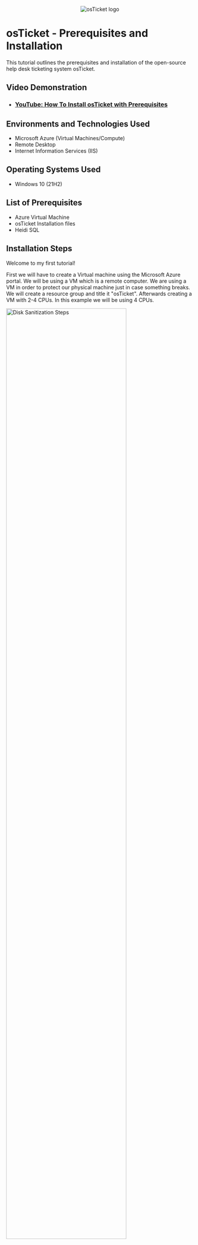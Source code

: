 <p align="center">
<img src="https://i.imgur.com/Clzj7Xs.png" alt="osTicket logo"/>
</p>

<h1>osTicket - Prerequisites and Installation</h1>
This tutorial outlines the prerequisites and installation of the open-source help desk ticketing system osTicket.<br />


<h2>Video Demonstration</h2>

- ### [YouTube: How To Install osTicket with Prerequisites](https://www.youtube.com)

<h2>Environments and Technologies Used</h2>

- Microsoft Azure (Virtual Machines/Compute)
- Remote Desktop
- Internet Information Services (IIS)

<h2>Operating Systems Used </h2>

- Windows 10</b> (21H2)

<h2>List of Prerequisites</h2>

- Azure Virtual Machine
- osTicket Installation files
- Heidi SQL

<h2>Installation Steps</h2>

Welcome to my first tutorial!

First we will have to create a Virtual machine using the Microsoft Azure portal. We will be using a VM which is a remote computer. We are using a VM in order to protect our physical machine just in case something breaks. We will create a resource group and title it "osTicket". Afterwards creating a VM with 2-4 CPUs. In this example we will be using 4 CPUs.

<p>
<img src="https://i.imgur.com/DZyFdnX.png" height="80%" width="80%" alt="Disk Sanitization Steps"/>
</p>
<p>


<p>
<img src="![image](https://user-images.githubusercontent.com/127790791/233230165-5cf3e6d5-3583-4d5f-85e7-0ebc58791280.png)" height="80%" width="80%" alt="Disk Sanitization Steps"/>
</p>
<p>



<h2>Installation Steps</h2>

Enable IIS (Internet Information Services)

Install  Web Platform Installer

Install MySQL

Set up User Names and Password



Next simply connect to your newly created VM using RDP using the public IPv4 address. If you are a Mac user you will have to download Microsoft RDP.


</p>
<p>

</p>
<br />
<p>
<img src="https://![image](https://user-images.githubusercontent.com/127790791/233230076-352e5bfe-d71a-406a-8c03-dad14089f9d5.png)
imgur.com/a/NAOfMcb"/a/ZNWuC5T height="80%" width="80%" alt="Disk Sanitization Steps"/>
</p>
<p>
</p>
<p>



<p>
<img src="![image](https://user-images.githubusercontent.com/127790791/233230165-5cf3e6d5-3583-4d5f-85e7-0ebc58791280.png)" height="80%" width="80%" alt="Disk Sanitization Steps"/>
</p>
<p>
<p>
<img src="https://i.imgur.com/DJmEXEB.png" height="80%" width="80%" alt="Disk Sanitization Steps"/>
</p>
<p>
<p>
<img src="https://i.imgur.com/DJmEXEB.png" height="80%" width="80%" alt="Disk Sanitization Steps"/>
</p>
<p>
Lorem ipsum dolor sit amet, consectetur adipiscing elit, sed do eiusmod tempor incididunt ut labore et dolore magna aliqua. Ut enim ad minim veniam, quis nostrud exercitation ullamco laboris nisi ut aliquip ex ea commodo consequat. Duis aute irure dolor in reprehenderit in voluptate velit esse cillum dolore eu fugiat nulla pariatur.
</p>
<br /></p>
<p>
Lorem ipsum dolor sit amet, consectetur adipiscing elit, sed do eiusmod tempor incididunt ut labore et dolore magna aliqua. Ut enim ad minim veniam, quis nostrud exercitation ullamco laboris nisi ut aliquip ex ea commodo consequat. Duis aute irure dolor in reprehenderit in voluptate velit esse cillum dolore eu fugiat nulla pariatur.

